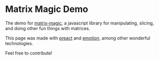# Matrix Magic Demo

The demo for [matrix-magic](https://github.com/trainorpj/matrix-magic), a javascript library for manipulating, slicing, and doing other fun things with matrices.

This page was made with [preact](https://preactjs.com/) and [emotion](https://emotion.sh/), among other wonderful technologies.

Feel free to contribute!